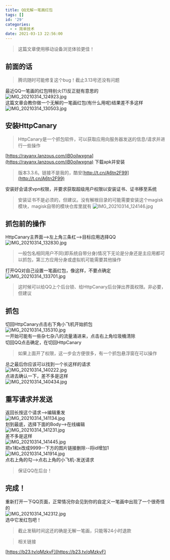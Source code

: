 ```yaml
---
title: QQ无解一笔画红包
tags: []
id: '29'
categories:
  - - 简单技术
date: 2021-03-13 22:56:00
---
```


> 这篇文章使用移动设备浏览体验更佳！

## 前面的话

> 腾讯随时可能修复这个bug！截止3.13号还没有问题

最近QQ一笔画的红包特别火(?)反正挺有意思的  
![IMG_20210314_124923.jpg](http://jiecs.xyz/usr/uploads/2021/03/2797009428.jpg "IMG_20210314_124923.jpg")  
这篇文章会教你做一个无解的一笔画红包(有什么用呢)结果差不多这样  
![IMG_20210314_130503.jpg](http://jiecs.xyz/usr/uploads/2021/03/3418051569.jpg "IMG_20210314_130503.jpg")

## 安装HttpCanary

> HttpCanary是一个抓包软件，可以获取应用向服务器发送的信息/请求并进行一些操作

[https://rayanx.lanzous.com/iB0ojlwxgna](https://rayanx.lanzous.com/iB0ojlwxgna) 下载apk并安装

> 版本3.3.6。链接不是我的，酷安[http://t.cn/A6tn2F99](http://t.cn/A6tn2F99)

安装好会请求vpn权限，并要求获取超级用户权限以安装证书、证书移至系统

> 安装证书不是必须的，但建议。没有解根目录的可能需要安装这个magisk模块，magisk自带的模块仓库里就有 ![IMG_20210314_124146.jpg](http://jiecs.xyz/usr/uploads/2021/03/3687578619.jpg "IMG_20210314_124146.jpg")

## 抓包前的操作

HttpCanary主界面-->左上角三条杠-->目标应用选择QQ  
![IMG_20210314_132830.jpg](http://jiecs.xyz/usr/uploads/2021/03/520706011.jpg "IMG_20210314_132830.jpg")

> 一般包名相同用户不同(即系统自带分身)情况下无论是分身还是主应用都可以抓包，第三方应用分身或虚拟机可能需要其他操作

打开QQ对自己设置一笔画红包，像这样，不要点确定  
![IMG_20210314_133701.jpg](http://jiecs.xyz/usr/uploads/2021/03/15188474.jpg "IMG_20210314_133701.jpg")

> 这时候可以给QQ上个后台锁、给HttpCanary后台弹出界面权限。非必要，但建议

## 抓包

切回HttpCanary点击右下角小飞机开始抓包  
![IMG_20210314_135310.jpg](http://jiecs.xyz/usr/uploads/2021/03/2115540327.jpg "IMG_20210314_135310.jpg")  
一开始可能有一些杂七杂八的流量涌进来，点击右上角垃圾桶清除  
切回QQ点击确定，在切回HttpCanary

> 如果上面开了权限，这一步会方便很多，有一个抓包悬浮窗在可以操作

总之最后你应该可以找到一个长这样的请求  
![IMG_20210314_140222.jpg](http://jiecs.xyz/usr/uploads/2021/03/1776413005.jpg "IMG_20210314_140222.jpg")  
点进去确认一下，差不多是这样  
![IMG_20210314_140434.jpg](http://jiecs.xyz/usr/uploads/2021/03/1029631443.jpg "IMG_20210314_140434.jpg")

## 重写请求并发送

返回长按这个请求-->编辑重发  
![IMG_20210314_141134.jpg](http://jiecs.xyz/usr/uploads/2021/03/3574430677.jpg "IMG_20210314_141134.jpg")  
划到最底，选择下面的Body-->在线编辑  
![IMG_20210314_141231.jpg](http://jiecs.xyz/usr/uploads/2021/03/3272204636.jpg "IMG_20210314_141231.jpg")  
差不多是这样  
![IMG_20210314_141445.jpg](http://jiecs.xyz/usr/uploads/2021/03/1282454695.jpg "IMG_20210314_141445.jpg")  
把x1和x改成9999--下方的图片链接删除--将id增加1  
![IMG_20210314_141914.jpg](http://jiecs.xyz/usr/uploads/2021/03/3369504991.jpg "IMG_20210314_141914.jpg")  
点右上角的勾-->点右上角的小飞机-发送请求

> 保证QQ在后台！

## 完成！

重新打开一下QQ页面，正常情况你会见到你的自定义一笔画中出现了一个很奇怪的  
![IMG_20210314_142312.jpg](http://jiecs.xyz/usr/uploads/2021/03/2702364214.jpg "IMG_20210314_142312.jpg")  
选中它发红包吧！

> 截止发稿时间这还的确是无解一笔画，只能等24小时退款

> 相关链接

[https://b23.tv/qMzkvF](https://b23.tv/qMzkvF)
